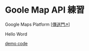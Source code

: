# Goole Map API 練習
Google Maps Platform [[傳送門↗](https://developers.google.com/maps)]

Hello Word

[demo code](1_helloword.html)

